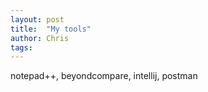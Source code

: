 ```yaml
---
layout: post
title:  "My tools"
author: Chris
tags: 
---
```

notepad++, beyondcompare, intellij, postman